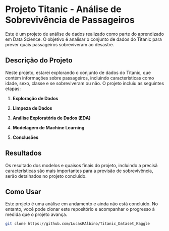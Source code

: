# Projeto Titanic - Análise de Sobrevivência de Passageiros

Este é um projeto de análise de dados realizado como parte do aprendizado em Data Science. O objetivo é analisar o conjunto de dados do Titanic para prever quais passageiros sobreviveram ao desastre.

## Descrição do Projeto

Neste projeto, estarei explorando o conjunto de dados do Titanic, que contém informações sobre passageiros, incluindo características como idade, sexo, classe e se sobreviveram ou não. O projeto incluiu as seguintes etapas:

1. **Exploração de Dados**

2. **Limpeza de Dados**

3. **Análise Exploratória de Dados (EDA)**

4. **Modelagem de Machine Learning**

5. **Conclusões**

## Resultados

Os resultado dos modelos e quaisos finais do projeto, incluindo a precisã características são mais importantes para a previsão de sobrevivência, serão detalhados no projeto concluído.

## Como Usar

Este projeto é uma análise em andamento e ainda não está concluído. No entanto, você pode clonar este repositório e acompanhar o progresso à medida que o projeto avança.

```bash
git clone https://github.com/LucasRAlbino/Titanic_Dataset_Kaggle

